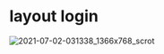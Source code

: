 # layout login
![2021-07-02-031338_1366x768_scrot](https://user-images.githubusercontent.com/40966311/124229291-c0158800-dae3-11eb-9b25-32c06ff377d1.png)
